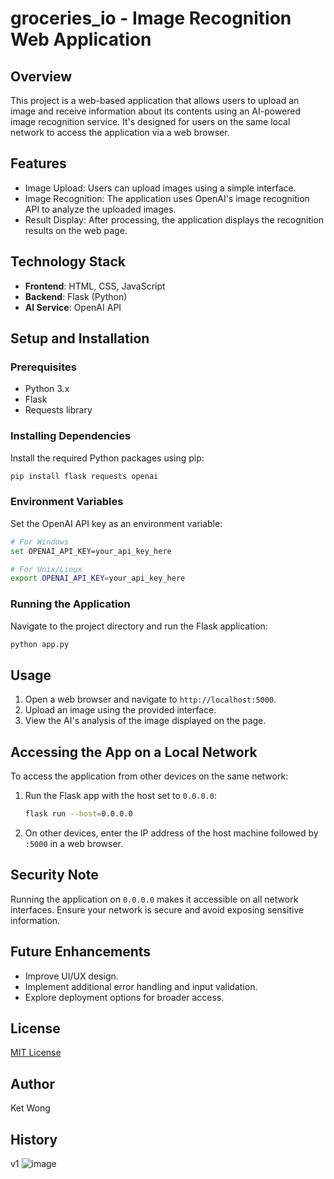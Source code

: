 # groceries_io - Image Recognition Web Application

## Overview
This project is a web-based application that allows users to upload an image and receive information about its contents using an AI-powered image recognition service. It's designed for users on the same local network to access the application via a web browser.

## Features
- Image Upload: Users can upload images using a simple interface.
- Image Recognition: The application uses OpenAI's image recognition API to analyze the uploaded images.
- Result Display: After processing, the application displays the recognition results on the web page.

## Technology Stack
- **Frontend**: HTML, CSS, JavaScript
- **Backend**: Flask (Python)
- **AI Service**: OpenAI API

## Setup and Installation

### Prerequisites
- Python 3.x
- Flask
- Requests library

### Installing Dependencies
Install the required Python packages using pip:
```bash
pip install flask requests openai 
```

### Environment Variables
Set the OpenAI API key as an environment variable:
```bash
# For Windows
set OPENAI_API_KEY=your_api_key_here

# For Unix/Linux
export OPENAI_API_KEY=your_api_key_here
```

### Running the Application
Navigate to the project directory and run the Flask application:
```bash
python app.py
```

## Usage
1. Open a web browser and navigate to `http://localhost:5000`.
2. Upload an image using the provided interface.
3. View the AI's analysis of the image displayed on the page.

## Accessing the App on a Local Network
To access the application from other devices on the same network:
1. Run the Flask app with the host set to `0.0.0.0`:
   ```bash
   flask run --host=0.0.0.0
   ```
2. On other devices, enter the IP address of the host machine followed by `:5000` in a web browser.

## Security Note
Running the application on `0.0.0.0` makes it accessible on all network interfaces. Ensure your network is secure and avoid exposing sensitive information.

## Future Enhancements
- Improve UI/UX design.
- Implement additional error handling and input validation.
- Explore deployment options for broader access.

## License
[MIT License](LICENSE)

## Author
Ket Wong

## History

v1 
![image](https://github.com/ketwong/groceries_io/assets/42503376/d1151277-9707-4142-979a-7d791c25667c)

